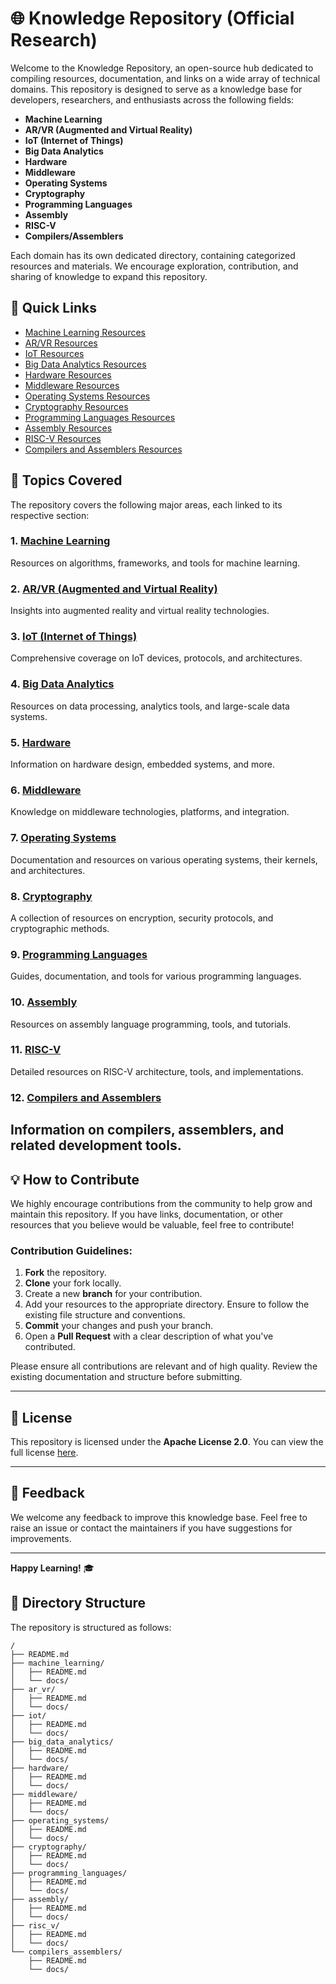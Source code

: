 # 🌐 Knowledge Repository (Official Research)

Welcome to the Knowledge Repository, an open-source hub dedicated to compiling resources, documentation, and links on a wide array of technical domains. This repository is designed to serve as a knowledge base for developers, researchers, and enthusiasts across the following fields:

- **Machine Learning**
- **AR/VR (Augmented and Virtual Reality)**
- **IoT (Internet of Things)**
- **Big Data Analytics**
- **Hardware**
- **Middleware**
- **Operating Systems**
- **Cryptography**
- **Programming Languages**
- **Assembly**
- **RISC-V**
- **Compilers/Assemblers**

Each domain has its own dedicated directory, containing categorized resources and materials. We encourage exploration, contribution, and sharing of knowledge to expand this repository.

## 🔗 Quick Links

- [Machine Learning Resources](./machine_learning/README.md)
- [AR/VR Resources](./ar_vr/README.md)
- [IoT Resources](./iot/README.md)
- [Big Data Analytics Resources](./big_data_analytics/README.md)
- [Hardware Resources](./hardware/README.md)
- [Middleware Resources](./middleware/README.md)
- [Operating Systems Resources](./operating_systems/README.md)
- [Cryptography Resources](./cryptography/README.md)
- [Programming Languages Resources](./programming_languages/README.md)
- [Assembly Resources](./assembly/README.md)
- [RISC-V Resources](./risc_v/README.md)
- [Compilers and Assemblers Resources](./compilers_assemblers/README.md)

## 🚀 Topics Covered

The repository covers the following major areas, each linked to its respective section:

### 1. [Machine Learning](./machine_learning/README.md)
Resources on algorithms, frameworks, and tools for machine learning.

### 2. [AR/VR (Augmented and Virtual Reality)](./ar_vr/README.md)
Insights into augmented reality and virtual reality technologies.

### 3. [IoT (Internet of Things)](./iot/README.md)
Comprehensive coverage on IoT devices, protocols, and architectures.

### 4. [Big Data Analytics](./big_data_analytics/README.md)
Resources on data processing, analytics tools, and large-scale data systems.

### 5. [Hardware](./hardware/README.md)
Information on hardware design, embedded systems, and more.

### 6. [Middleware](./middleware/README.md)
Knowledge on middleware technologies, platforms, and integration.

### 7. [Operating Systems](./operating_systems/README.md)
Documentation and resources on various operating systems, their kernels, and architectures.

### 8. [Cryptography](./cryptography/README.md)
A collection of resources on encryption, security protocols, and cryptographic methods.

### 9. [Programming Languages](./programming_languages/README.md)
Guides, documentation, and tools for various programming languages.

### 10. [Assembly](./assembly/README.md)
Resources on assembly language programming, tools, and tutorials.

### 11. [RISC-V](./risc_v/README.md)
Detailed resources on RISC-V architecture, tools, and implementations.

### 12. [Compilers and Assemblers](./compilers_assemblers/README.md)
Information on compilers, assemblers, and related development tools.
---

## 💡 How to Contribute

We highly encourage contributions from the community to help grow and maintain this repository. If you have links, documentation, or other resources that you believe would be valuable, feel free to contribute!

### Contribution Guidelines:
1. **Fork** the repository.
2. **Clone** your fork locally.
3. Create a new **branch** for your contribution.
4. Add your resources to the appropriate directory. Ensure to follow the existing file structure and conventions.
5. **Commit** your changes and push your branch.
6. Open a **Pull Request** with a clear description of what you've contributed.

Please ensure all contributions are relevant and of high quality. Review the existing documentation and structure before submitting.

---

## 📜 License

This repository is licensed under the **Apache License 2.0**. You can view the full license [here](https://www.apache.org/licenses/LICENSE-2.0).

---

## 📧 Feedback

We welcome any feedback to improve this knowledge base. Feel free to raise an issue or contact the maintainers if you have suggestions for improvements.

---
**Happy Learning!** 🎓

## 📁 Directory Structure

The repository is structured as follows:

```plaintext
/
├── README.md
├── machine_learning/
│   ├── README.md
│   └── docs/
├── ar_vr/
│   ├── README.md
│   └── docs/
├── iot/
│   ├── README.md
│   └── docs/
├── big_data_analytics/
│   ├── README.md
│   └── docs/
├── hardware/
│   ├── README.md
│   └── docs/
├── middleware/
│   ├── README.md
│   └── docs/
├── operating_systems/
│   ├── README.md
│   └── docs/
├── cryptography/
│   ├── README.md
│   └── docs/
├── programming_languages/
│   ├── README.md
│   └── docs/
├── assembly/
│   ├── README.md
│   └── docs/
├── risc_v/
│   ├── README.md
│   └── docs/
└── compilers_assemblers/
    ├── README.md
    └── docs/
